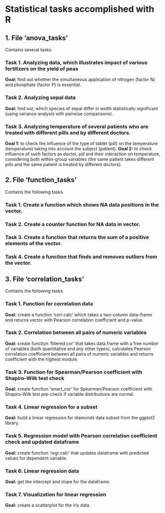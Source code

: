 # Statistical tasks accomplished with R

## 1. File ‘anova_tasks’
Contains several tasks.
### Task 1. Analyzing data, which illustrates impact of various fertilizers on the yield of peas
**Goal:** find out whether the simultaneous application of nitrogen (factor N) and phosphate (factor P) is essential.
### Task 2. Analyzing sepal data
**Goal:** find out, which species of sepal differ in width statistically significant (using variance analysis with pairwise comparisons).
### Task 3. Analyzing temperature of several patients who are treated with different pills and by different doctors.
**Goal 1:** to check the influence of the type of tablet (pill) on the temperature (temperature) taking into account the subject (patient).
**Goal 2:** to check influence of such factors as doctor, pill and their interaction on temperature, considering both within-group variables
(the same patient takes different pills and the same patient is treated by different doctors).

## 2. File ‘function_tasks’
Contains the following tasks.
### Task 1. Create a function which shows NA data positions in the vector.
### Task 2. Create a counter function for NA data in vector.
### Task 3. Create a function that returns the sum of a positive elements of the vector.
### Task 4. Create a function that finds and removes outliers from the vector.



## 3. File ‘correlation_tasks’
Contains the following tasks.
### Task 1. Function for correlation data
**Goal:** create a function ‘corr.calc’ which takes a two-column data-frame and returns vector with Pearson correlation coefficient and p-value.
### Task 2. Correlation between all pairs of numeric variables
**Goal:** create function ‘filtered.cor’ that takes data.frame with a free number of variables (both quantitative and any other types),
calculates Pearson correlation coefficient between all pairs of numeric variables and returns coefficient with the highest module.
### Task 3. Function for Spearman/Pearson coefficient with Shapiro-Wilk test check
**Goal:** create function ‘smart_cor’ for Spearman/Pearson coefficient with Shapiro-Wilk test pre-check if variable distributions are normal.
### Task 4. Linear regression for a subset
**Goal:** build a linear regression for diamonds data subset from the ggplot2 library.
### Task 5. Regression model with Pearson correlation coefficient check and updated dataframe
**Goal:** create function ‘regr.calc’ that updates dataframe with predicted values for dependent variable.
### Task 6. Linear regression data
**Goal:** get the intercept and slope for the dataframe.
### Task 7. Visualization for linear regression
**Goal:** create a scatterplot for the iris data.
